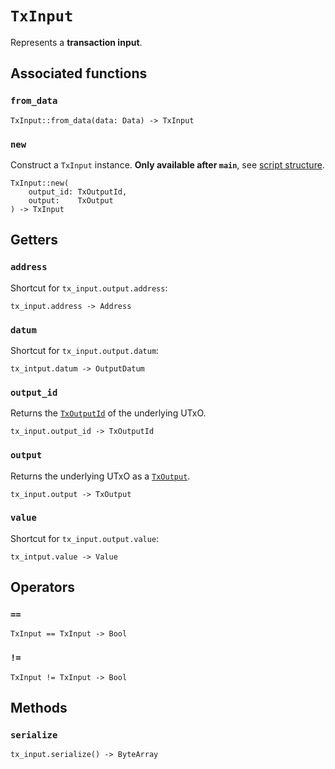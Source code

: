 # `TxInput`

Represents a **transaction input**.

## Associated functions

### `from_data`

```helios
TxInput::from_data(data: Data) -> TxInput
```

### `new`

Construct a `TxInput` instance. **Only available after `main`**, see [script structure](../script-structure/index.md#data-generators-and-test-functions-5).

```helios
TxInput::new(
    output_id: TxOutputId,
    output:    TxOutput
) -> TxInput
```

## Getters

### `address`

Shortcut for `tx_input.output.address`:

```helios
tx_input.address -> Address
```

### `datum`

Shortcut for `tx_input.output.datum`:

```helios
tx_intput.datum -> OutputDatum
```

### `output_id`

Returns the [`TxOutputId`](./txoutputid.md) of the underlying UTxO.

```helios
tx_input.output_id -> TxOutputId
```

### `output`

Returns the underlying UTxO as a [`TxOutput`](./txoutput.md).

```helios
tx_input.output -> TxOutput
```

### `value`

Shortcut for `tx_input.output.value`:

```helios
tx_intput.value -> Value
```

## Operators

### `==`

```helios
TxInput == TxInput -> Bool
```

### `!=`

```helios
TxInput != TxInput -> Bool
```

## Methods

### `serialize`

```helios
tx_input.serialize() -> ByteArray
```